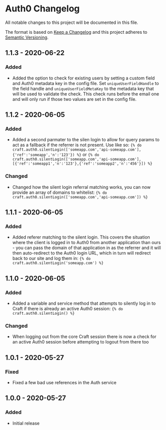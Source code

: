 # Auth0 Changelog

All notable changes to this project will be documented in this file.

The format is based on [Keep a Changelog](http://keepachangelog.com/) and this project adheres to [Semantic Versioning](http://semver.org/).


## 1.1.3 - 2020-06-22
### Added
- Added the option to check for existing users by setting a custom field and Auth0 metadata key in the config file. Set `uniqueUserFieldHandle` to the field handle and `uniqueUserFieldMetaKey` to the metadata key that will be used to validate the check. This check runs before the email one and will only run if those two values are set in the config file.


## 1.1.2 - 2020-06-05
### Added
- Added a second parmater to the silen login to allow for query params to act as a fallback if the referrer is not present. Use like so: `{% do craft.auth0.silentLogin(['someapp.com','api-someapp.com'], {'ref':'someapp','n':'123'}) %}` or `{% do craft.auth0.silentLogin(['someapp.com','api-someapp.com'], [{'ref':'someapp1','n':'123'},{'ref':'someapp2','n':'456'}]) %}`

### Changed
- Changed how the silent login referral matching works, you can now provide an array of domains to whitelist: `{% do craft.auth0.silentLogin(['someapp.com','api-someapp.com']) %}`


## 1.1.1 - 2020-06-05
### Added
- Added referer matching to the silent login. This covers the situation where the client is logged in to Auth0 from another application than ours - you can pass the domain of that application in as the referrer and it will then auto-redirect to the Auth0 login URL, which in turn will redirect back to our site and log them in: `{% do craft.auth0.silentLogin('someapp.com') %}`


## 1.1.0 - 2020-06-05
### Added
- Added a variable and service method that attempts to silently log in to Craft if there is already an active Auth0 session: `{% do craft.auth0.silentLogin() %}`

### Changed
- When logging out from the core Craft session there is now a check for an active Auth0 session before attempting to logout from there too 


## 1.0.1 - 2020-05-27
### Fixed
- Fixed a few bad use references in the Auth service


## 1.0.0 - 2020-05-27
### Added
- Initial release
